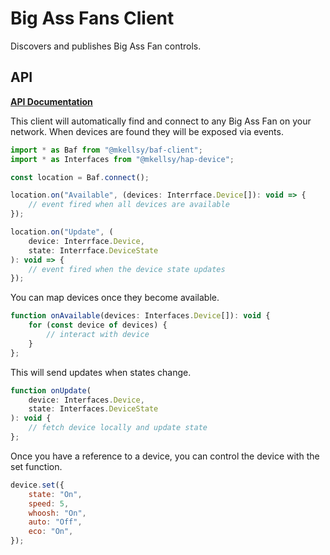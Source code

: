 # Big Ass Fans Client

Discovers and publishes Big Ass Fan controls.

## API

[**API Documentation**](docs/README.md)

This client will automatically find and connect to any Big Ass Fan on your network. When devices are found they will be exposed via events.

```js
import * as Baf from "@mkellsy/baf-client";
import * as Interfaces from "@mkellsy/hap-device";

const location = Baf.connect();

location.on("Available", (devices: Interrface.Device[]): void => {
    // event fired when all devices are available
});

location.on("Update", (
    device: Interrface.Device,
    state: Interrface.DeviceState
): void => {
    // event fired when the device state updates
});
```

You can map devices once they become available.

```js
function onAvailable(devices: Interfaces.Device[]): void {
    for (const device of devices) {
        // interact with device
    }
};
```

This will send updates when states change.

```js
function onUpdate(
    device: Interfaces.Device,
    state: Interfaces.DeviceState
): void {
    // fetch device locally and update state
};
```

Once you have a reference to a device, you can control the device with the set function.

```js
device.set({
    state: "On",
    speed: 5,
    whoosh: "On",
    auto: "Off",
    eco: "On",
});
```
